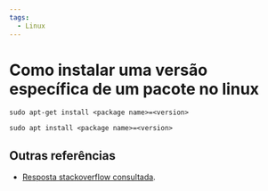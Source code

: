 ```yaml
---
tags:
  - Linux
---
```


# Como instalar uma versão específica de um pacote no linux

```
sudo apt-get install <package name>=<version>

sudo apt install <package name>=<version>
```

## Outras referências

- [Resposta stackoverflow consultada](https://askubuntu.com/a/428778/1075583).
